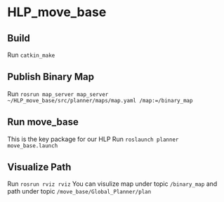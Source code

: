 # HLP_move_base

## Build
Run `catkin_make`

## Publish Binary Map
Run `rosrun map_server map_server ~/HLP_move_base/src/planner/maps/map.yaml /map:=/binary_map`

## Run move_base
This is the key package for our HLP
Run `roslaunch planner move_base.launch`

## Visualize Path
Run `rosrun rviz rviz`
You can visulize map under topic `/binary_map`
and path under topic `/move_base/Global_Planner/plan`
